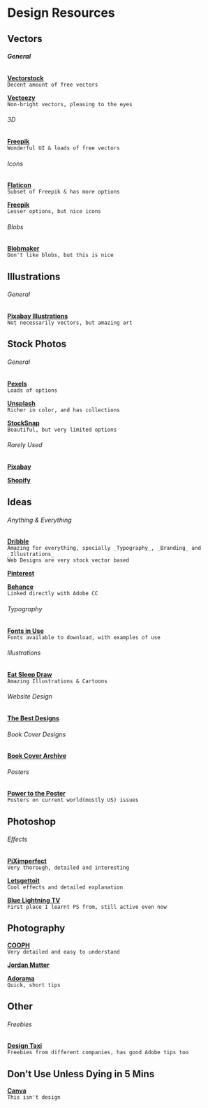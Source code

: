 # Design Resources

## Vectors

###### **General**
[**Vectorstock**](https://www.vectorstock.com)   
`Decent amount of free vectors`

[**Vecteezy**](https://www.vecteezy.com)  
`Non-bright vectors, pleasing to the eyes` 
  
###### 3D
[**Freepik**](https://www.freepik.com)   
`Wonderful UI & loads of free vectors`
  
###### Icons   
[**Flaticon**](https://www.flaticon.com)  
`Subset of Freepik & has more options`  

[**Freepik**](https://www.freepik.com)   
`Lesser options, but nice icons`
  
###### Blobs
[**Blobmaker**](https://www.blobmaker.app)  
`Don't like blobs, but this is nice`

## Illustrations
###### General
[**Pixabay Illustrations**](https://pixabay.com/illustrations/)    
`Not necessarily vectors, but amazing art`

## Stock Photos

###### General
[**Pexels**](https://www.pexels.com)   
`Loads of options`

[**Unsplash**](https://unsplash.com)    
`Richer in color, and has collections`

[**StockSnap**](https://stocksnap.io)    
`Beautiful, but very limited options`

###### Rarely Used
[**Pixabay**](https://pixabay.com/)   

[**Shopify**](https://burst.shopify.com)   

## Ideas

###### Anything & Everything

[**Dribble**](https://dribbble.com/)   
`Amazing for everything, specially _Typography_, _Branding_ and _Illustrations_`   
`Web Designs are very stock vector based`

[**Pinterest**](https://www.pinterest.com)

[**Behance**](https://www.behance.net)    
`Linked directly with Adobe CC`

###### Typography
[**Fonts in Use**](https://fontsinuse.com)   
`Fonts available to download, with examples of use`

###### Illustrations
[**Eat Sleep Draw**](https://eatsleepdraw.com)     
`Amazing Illustrations & Cartoons`

###### Website Design
[**The Best Designs**](https://www.thebestdesigns.com/designs/)

###### Book Cover Designs  
[**Book Cover Archive**](http://bookcoverarchive.com)

###### Posters
[**Power to the Poster**](https://powertotheposter.com)   
`Posters on current world(mostly US) issues`

## Photoshop
###### Effects 
[**PiXimperfect**](https://www.youtube.com/channel/UCMrvLMUITAImCHMOhX88PYQ)  
`Very thorough, detailed and interesting`

[**Letsgettoit**](https://www.youtube.com/user/LetsGetToitNow/videos)    
`Cool effects and detailed explanation`

[**Blue Lightning TV**](https://www.youtube.com/user/bluelightningtv)   
`First place I learnt PS from, still active even now`

## Photography
[**COOPH**](https://www.youtube.com/user/TheCooph)    
`Very detailed and easy to understand`

[**Jordan Matter**](https://www.youtube.com/user/jordanmatter)   

[**Adorama**](https://www.youtube.com/user/adoramaTV)      
`Quick, short tips`

## Other
###### Freebies
[**Design Taxi**](https://designtaxi.com/category/Freebies)     
`Freebies from different companies, has good Adobe tips too`

## Don't Use Unless Dying in 5 Mins
[**Canva**](https://www.canva.com)   
`This isn't design`
  
